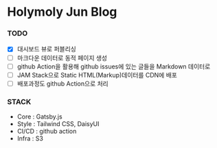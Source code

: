 # Holymoly Jun Blog

### TODO
- [X] 대시보드 뷰로 퍼블리싱
- [ ] 마크다운 데이터로 동적 페이지 생성
- [ ] github Action을 활용해 github issues에 있는 글들을 Markdown 데이터로 
- [ ] JAM Stack으로 Static HTML(Markup)데이터를 CDN에 배포
- [ ] 배포과정도 github Action으로 처리

### STACK
- Core : Gatsby.js
- Style : Tailwind CSS, DaisyUI 
- CI/CD : github action
- Infra : S3
